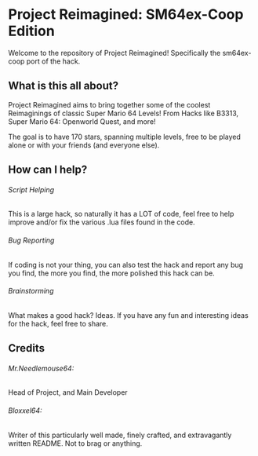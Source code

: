 # Project Reimagined: SM64ex-Coop Edition

Welcome to the repository of Project Reimagined! Specifically the sm64ex-coop port of the hack.

## What is this all about?

Project Reimagined aims to bring together some of the coolest Reimaginings of classic Super Mario 64 Levels! From Hacks like B3313, Super Mario 64: Openworld Quest, and more!

The goal is to have 170 stars, spanning multiple levels, free to be played alone or with your friends (and everyone else).


## How can I help?

###### Script Helping

This is a large hack, so naturally it has a LOT of code, feel free to help improve and/or fix the various .lua files found in the code.


###### Bug Reporting

If coding is not your thing, you can also test the hack and report any bug you find, the more you find, the more polished this hack can be.


###### Brainstorming

What makes a good hack? Ideas. If you have any fun and interesting ideas for the hack, feel free to share.


## Credits

###### Mr.Needlemouse64:

Head of Project, and Main Developer


###### Bloxxel64:

Writer of this particularly well made, finely crafted, and extravagantly written README. Not to brag or anything.
